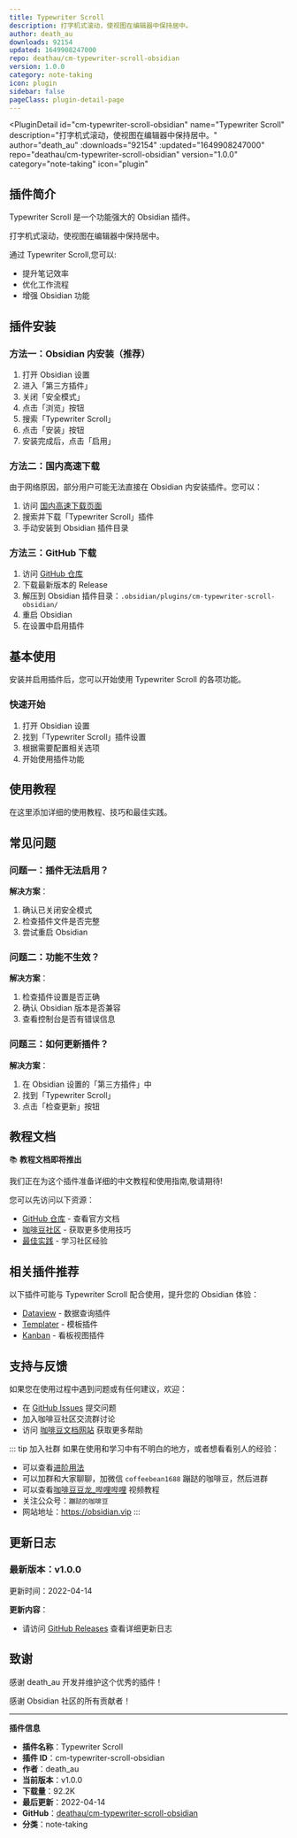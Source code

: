 ```yaml
---
title: Typewriter Scroll
description: 打字机式滚动，使视图在编辑器中保持居中。
author: death_au
downloads: 92154
updated: 1649908247000
repo: deathau/cm-typewriter-scroll-obsidian
version: 1.0.0
category: note-taking
icon: plugin
sidebar: false
pageClass: plugin-detail-page
---
```


<PluginDetail
  id="cm-typewriter-scroll-obsidian"
  name="Typewriter Scroll"
  description="打字机式滚动，使视图在编辑器中保持居中。"
  author="death_au"
  :downloads="92154"
  :updated="1649908247000"
  repo="deathau/cm-typewriter-scroll-obsidian"
  version="1.0.0"
  category="note-taking"
  icon="plugin"
>

<!-- AUTO_GENERATED_START -->
## 插件简介

Typewriter Scroll 是一个功能强大的 Obsidian 插件。

打字机式滚动，使视图在编辑器中保持居中。

通过 Typewriter Scroll,您可以:

- 提升笔记效率
- 优化工作流程
- 增强 Obsidian 功能

<!-- AUTO_GENERATED_END -->

<!-- AUTO_GENERATED_START -->
## 插件安装

### 方法一：Obsidian 内安装（推荐）

1. 打开 Obsidian 设置
2. 进入「第三方插件」
3. 关闭「安全模式」
4. 点击「浏览」按钮
5. 搜索「Typewriter Scroll」
6. 点击「安装」按钮
7. 安装完成后，点击「启用」

### 方法二：国内高速下载

由于网络原因，部分用户可能无法直接在 Obsidian 内安装插件。您可以：

1. 访问 [国内高速下载页面](/zh/documentation/obsidian-plugins-download.html)
2. 搜索并下载「Typewriter Scroll」插件
3. 手动安装到 Obsidian 插件目录

### 方法三：GitHub 下载

1. 访问 [GitHub 仓库](https://github.com/deathau/cm-typewriter-scroll-obsidian)
2. 下载最新版本的 Release
3. 解压到 Obsidian 插件目录：`.obsidian/plugins/cm-typewriter-scroll-obsidian/`
4. 重启 Obsidian
5. 在设置中启用插件

## 基本使用

安装并启用插件后，您可以开始使用 Typewriter Scroll 的各项功能。

### 快速开始

1. 打开 Obsidian 设置
2. 找到「Typewriter Scroll」插件设置
3. 根据需要配置相关选项
4. 开始使用插件功能

<!-- AUTO_GENERATED_END -->

<!-- CUSTOM_CONTENT_START:tutorial -->
## 使用教程

在这里添加详细的使用教程、技巧和最佳实践。

<!-- CUSTOM_CONTENT_END:tutorial -->

<!-- SHARED_CONTENT_START -->
## 常见问题

### 问题一：插件无法启用？

**解决方案**：
1. 确认已关闭安全模式
2. 检查插件文件是否完整
3. 尝试重启 Obsidian

### 问题二：功能不生效？

**解决方案**：
1. 检查插件设置是否正确
2. 确认 Obsidian 版本是否兼容
3. 查看控制台是否有错误信息

### 问题三：如何更新插件？

**解决方案**：
1. 在 Obsidian 设置的「第三方插件」中
2. 找到「Typewriter Scroll」
3. 点击「检查更新」按钮

## 教程文档

📚 **教程文档即将推出**

我们正在为这个插件准备详细的中文教程和使用指南,敬请期待!

您可以先访问以下资源：
- [GitHub 仓库](https://github.com/deathau/cm-typewriter-scroll-obsidian) - 查看官方文档
- [咖啡豆社区](/zh/bases/) - 获取更多使用技巧
- [最佳实践](/zh/best-practices/) - 学习社区经验

## 相关插件推荐

以下插件可能与 Typewriter Scroll 配合使用，提升您的 Obsidian 体验：

- [Dataview](/zh/plugins/dataview.html) - 数据查询插件
- [Templater](/zh/plugins/templater-obsidian.html) - 模板插件
- [Kanban](/zh/plugins/obsidian-kanban.html) - 看板视图插件

## 支持与反馈

如果您在使用过程中遇到问题或有任何建议，欢迎：

- 在 [GitHub Issues](https://github.com/deathau/cm-typewriter-scroll-obsidian/issues) 提交问题
- 加入咖啡豆社区交流群讨论
- 访问 [咖啡豆文档网站](https://obsidian.vip) 获取更多帮助

::: tip 加入社群
如果在使用和学习中有不明白的地方，或者想看看别人的经验：
- 可以查看[进阶用法](/zh/advanced)
- 可以加群和大家聊聊，加微信 `coffeebean1688` 蹦跶的咖啡豆，然后进群
- 可以查看[咖啡豆豆龙_哔哩哔哩](https://space.bilibili.com/618777356) 视频教程
- 关注公众号：`蹦跶的咖啡豆`
- 网站地址：https://obsidian.vip
:::
<!-- SHARED_CONTENT_END -->

<!-- AUTO_GENERATED_START -->
## 更新日志

### 最新版本：v1.0.0

更新时间：2022-04-14

**更新内容**：
- 请访问 [GitHub Releases](https://github.com/deathau/cm-typewriter-scroll-obsidian/releases) 查看详细更新日志

## 致谢

感谢 death_au 开发并维护这个优秀的插件！

感谢 Obsidian 社区的所有贡献者！

---

**插件信息**
- **插件名称**：Typewriter Scroll
- **插件 ID**：cm-typewriter-scroll-obsidian
- **作者**：death_au
- **当前版本**：v1.0.0
- **下载量**：92.2K
- **最后更新**：2022-04-14
- **GitHub**：[deathau/cm-typewriter-scroll-obsidian](https://github.com/deathau/cm-typewriter-scroll-obsidian)
- **分类**：note-taking
<!-- AUTO_GENERATED_END -->

</PluginDetail>

